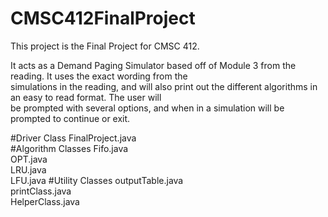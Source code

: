 # CMSC412FinalProject
This project is the Final Project for CMSC 412.

It acts as a Demand Paging Simulator based off of Module 3 from the reading.  It uses the exact wording from the  
simulations in the reading, and will also print out the different algorithms in an easy to read format.  The user will  
be prompted with several options, and when in a simulation will be prompted to continue or exit.


#Driver Class 
FinalProject.java  
#Algorithm Classes
Fifo.java  
OPT.java  
LRU.java  
LFU.java
#Utility Classes
outputTable.java  
printClass.java  
HelperClass.java 
